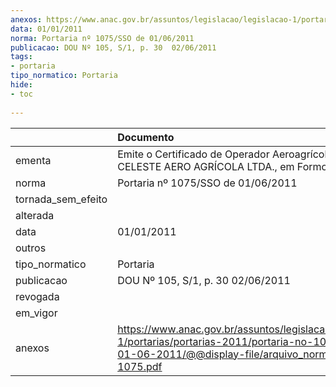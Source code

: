 ```yaml
---
anexos: https://www.anac.gov.br/assuntos/legislacao/legislacao-1/portarias/portarias-2011/portaria-no-1075-sso-de-01-06-2011/@@display-file/arquivo_norma/PA2011-1075.pdf
data: 01/01/2011
norma: Portaria nº 1075/SSO de 01/06/2011
publicacao: DOU Nº 105, S/1, p. 30  02/06/2011
tags:
- portaria
tipo_normatico: Portaria
hide: 
- toc 
 
---
```


|                    | Documento                                                                                                                                                         |
|:-------------------|:------------------------------------------------------------------------------------------------------------------------------------------------------------------|
| ementa             | Emite o  Certificado de Operador Aeroagrícola para CELESTE AERO AGRÍCOLA LTDA., em Formosa (GO).                                                                  |
| norma              | Portaria nº 1075/SSO de 01/06/2011                                                                                                                                |
| tornada_sem_efeito |                                                                                                                                                                   |
| alterada           |                                                                                                                                                                   |
| data               | 01/01/2011                                                                                                                                                        |
| outros             |                                                                                                                                                                   |
| tipo_normatico     | Portaria                                                                                                                                                          |
| publicacao         | DOU Nº 105, S/1, p. 30  02/06/2011                                                                                                                                |
| revogada           |                                                                                                                                                                   |
| em_vigor           |                                                                                                                                                                   |
| anexos             | https://www.anac.gov.br/assuntos/legislacao/legislacao-1/portarias/portarias-2011/portaria-no-1075-sso-de-01-06-2011/@@display-file/arquivo_norma/PA2011-1075.pdf |